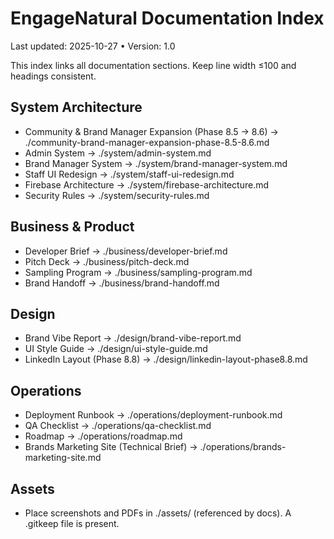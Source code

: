 # EngageNatural Documentation Index

Last updated: 2025-10-27 • Version: 1.0

This index links all documentation sections. Keep line width ≤100 and headings consistent.

## System Architecture

- Community & Brand Manager Expansion (Phase 8.5 → 8.6) → ./community-brand-manager-expansion-phase-8.5-8.6.md
- Admin System → ./system/admin-system.md
- Brand Manager System → ./system/brand-manager-system.md
- Staff UI Redesign → ./system/staff-ui-redesign.md
- Firebase Architecture → ./system/firebase-architecture.md
- Security Rules → ./system/security-rules.md

## Business & Product

- Developer Brief → ./business/developer-brief.md
- Pitch Deck → ./business/pitch-deck.md
- Sampling Program → ./business/sampling-program.md
- Brand Handoff → ./business/brand-handoff.md

## Design

- Brand Vibe Report → ./design/brand-vibe-report.md
- UI Style Guide → ./design/ui-style-guide.md
- LinkedIn Layout (Phase 8.8) → ./design/linkedin-layout-phase8.8.md

## Operations

- Deployment Runbook → ./operations/deployment-runbook.md
- QA Checklist → ./operations/qa-checklist.md
- Roadmap → ./operations/roadmap.md
- Brands Marketing Site (Technical Brief) → ./operations/brands-marketing-site.md

## Assets

- Place screenshots and PDFs in ./assets/ (referenced by docs). A .gitkeep file is present.
